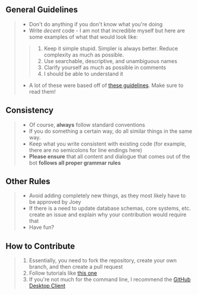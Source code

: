 ## General Guidelines 
>- Don't do anything if you don't know what you're doing
>- Write *decent* code - I am not that incredible myself but here are some examples of what that would look like:
>>1) Keep it simple stupid. Simpler is always better. Reduce complexity as much as possible.
>>2) Use searchable, descriptive, and unambiguous names
>>3) Clarify yourself as much as possible in comments 
>>4) I should be able to understand it
>- A lot of these were based off of [these guidelines](https://gist.github.com/wojteklu/73c6914cc446146b8b533c0988cf8d29). Make sure to read them!

## Consistency 
>- Of course, **always** follow standard conventions
>- If you do something a certain way, do all similar things in the same way. 
>- Keep what you write consistent with existing code (for example, there are no semicolons for line endings here) 
>- **Please ensure** that all content and dialogue that comes out of the bot **follows all proper grammar rules** 

## Other Rules
>- Avoid adding completely new things, as they most likely have to be approved by Joey 
>- If there is a need to update database schemas, core systems, etc. create an issue and explain why your contribution would require that
>- Have fun? 

## How to Contribute
>1) Essentially, you need to fork the repository, create your own branch, and then create a pull request 
>2) Follow tutorials like [this one](https://www.digitalocean.com/community/tutorials/how-to-create-a-pull-request-on-github)
>3) If you're not much for the command line, I recommend the [GitHub Desktop Client](https://desktop.github.com/)

